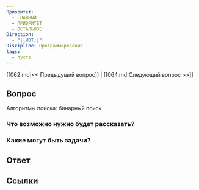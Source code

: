 ```yaml
---
Приоритет:
  - ГЛАВНЫЙ
  - ПРИОРИТЕТ
  - ОСТАЛЬНОЕ
Direction:
  - "[[ИВТ]]" 
Discipline: Программирование 
tags:
  - пусто
---
```

[[062.md|<< Предыдущий вопрос]] | [[064.md|Следующий вопрос >>]]
## Вопрос

Алгоритмы поиска: бинарный поиск

### Что возможно нужно будет рассказать?

### Какие могут быть задачи?

## Ответ

## Ссылки
